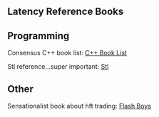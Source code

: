 ## Latency Reference Books

## Programming

Consensus C++ book list: [C++ Book List](https://stackoverflow.com/questions/388242/the-definitive-c-book-guide-and-list) 

Stl reference...super important: [Stl](http://cppstdlib.com)

## Other

Sensationalist book about hft trading: [Flash Boys](https://en.wikipedia.org/wiki/Flash_Boys)
